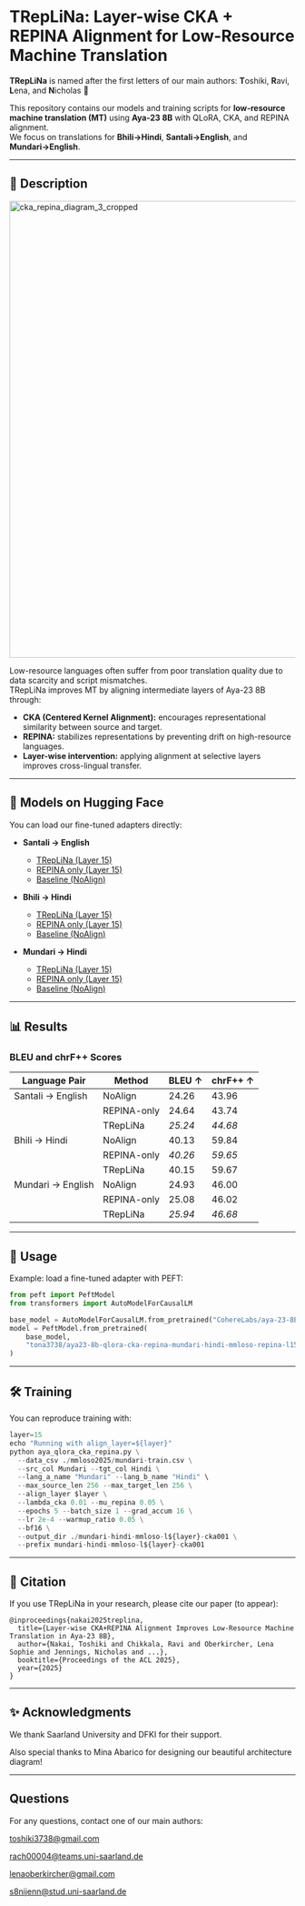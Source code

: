 # TRepLiNa: Layer-wise CKA + REPINA Alignment for Low-Resource Machine Translation

**TRepLiNa** is named after the first letters of our main authors: **T**oshiki, **R**avi, **L**ena, and **N**icholas 🎉  

This repository contains our models and training scripts for **low-resource machine translation (MT)** using **Aya-23 8B** with QLoRA, CKA, and REPINA alignment.  
We focus on translations for **Bhili→Hindi**, **Santali→English**, and **Mundari→English**.

---

## 📖 Description

<img width="1780" height="803" alt="cka_repina_diagram_3_cropped" src="https://github.com/user-attachments/assets/ed947100-7cbc-463f-857f-8ff5e86c7599" />


Low-resource languages often suffer from poor translation quality due to data scarcity and script mismatches.  
TRepLiNa improves MT by aligning intermediate layers of Aya-23 8B through:

- **CKA (Centered Kernel Alignment):** encourages representational similarity between source and target.
- **REPINA:** stabilizes representations by preventing drift on high-resource languages.
- **Layer-wise intervention:** applying alignment at selective layers improves cross-lingual transfer.

---

## 🚀 Models on Hugging Face

You can load our fine-tuned adapters directly:

- **Santali → English**
  - [TRepLiNa (Layer 15)](https://huggingface.co/tona3738/aya23-8b-qlora-cka-repina-santali-english-mmloso-l15-cka001)  
  - [REPINA only (Layer 15)](https://huggingface.co/tona3738/aya23-8b-qlora-cka-repina-santali-english-mmloso-l15-only-repina)  
  - [Baseline (NoAlign)](https://huggingface.co/tona3738/aya23-8b-qlora-cka-repina-santali-english-mmloso-base)

- **Bhili → Hindi**
  - [TRepLiNa (Layer 15)](https://huggingface.co/tona3738/aya23-8b-qlora-cka-repina-bhili-hindi-mmloso-l15-cka001/settings)  
  - [REPINA only (Layer 15)](https://huggingface.co/tona3738/aya23-8b-qlora-cka-repina-bhili-hindi-mmloso-l15-only-repina)  
  - [Baseline (NoAlign)](https://huggingface.co/tona3738/aya23-8b-qlora-cka-repina-bhili-hindi-mmloso-base)

- **Mundari → Hindi**
  - [TRepLiNa (Layer 15)](https://huggingface.co/tona3738/aya23-8b-qlora-cka-repina-mundari-hindi-mmloso-l15-cka001)  
  - [REPINA only (Layer 15)](https://huggingface.co/tona3738/aya23-8b-qlora-cka-repina-mundari-hindi-mmloso-repina-l15)
  - [Baseline (NoAlign)](https://huggingface.co/tona3738/aya23-8b-qlora-cka-repina-mundari-hindi-mmloso-base)  

---

## 📊 Results

### BLEU and chrF++ Scores

| Language Pair        | Method        | BLEU ↑ | chrF++ ↑ |
|----------------------|--------------|--------|----------|
| Santali → English    | NoAlign      | 24.26  | 43.96    |
|                      | REPINA-only  | 24.64  | 43.74    |
|                      | TRepLiNa     | *25.24* | *44.68* |
| Bhili → Hindi        | NoAlign      | 40.13  | 59.84    |
|                      | REPINA-only  | *40.26* | *59.65* |
|                      | TRepLiNa     | 40.15  | 59.67    |
| Mundari → English    | NoAlign      | 24.93  | 46.00    |
|                      | REPINA-only  | 25.08  | 46.02    |
|                      | TRepLiNa     | *25.94* | *46.68* |

---

## 🧩 Usage

Example: load a fine-tuned adapter with PEFT:

```python
from peft import PeftModel
from transformers import AutoModelForCausalLM

base_model = AutoModelForCausalLM.from_pretrained("CohereLabs/aya-23-8B")
model = PeftModel.from_pretrained(
    base_model,
    "tona3738/aya23-8b-qlora-cka-repina-mundari-hindi-mmloso-repina-l15"
)
```
---

## 🛠️ Training

You can reproduce training with:
```python
layer=15
echo "Running with align_layer=${layer}"
python aya_qlora_cka_repina.py \
  --data_csv ./mmloso2025/mundari-train.csv \
  --src_col Mundari --tgt_col Hindi \
  --lang_a_name "Mundari" --lang_b_name "Hindi" \
  --max_source_len 256 --max_target_len 256 \
  --align_layer $layer \
  --lambda_cka 0.01 --mu_repina 0.05 \
  --epochs 5 --batch_size 1 --grad_accum 16 \
  --lr 2e-4 --warmup_ratio 0.05 \
  --bf16 \
  --output_dir ./mundari-hindi-mmloso-l${layer}-cka001 \
  --prefix mundari-hindi-mmloso-l${layer}-cka001
```
---
## 📄 Citation

If you use TRepLiNa in your research, please cite our paper (to appear):
```
@inproceedings{nakai2025treplina,
  title={Layer-wise CKA+REPINA Alignment Improves Low-Resource Machine Translation in Aya-23 8B},
  author={Nakai, Toshiki and Chikkala, Ravi and Oberkircher, Lena Sophie and Jennings, Nicholas and ...},
  booktitle={Proceedings of the ACL 2025},
  year={2025}
}
```
---
## ✨ Acknowledgments

We thank Saarland University and DFKI for their support.

Also special thanks to Mina Abarico for designing our beautiful architecture diagram!


---

## Questions
For any questions, contact one of our main authors:

toshiki3738@gmail.com

rach00004@teams.uni-saarland.de

lenaoberkircher@gmail.com

s8nijenn@stud.uni-saarland.de
